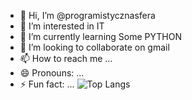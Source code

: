 - 👋 Hi, I’m @programistycznasfera
- 👀 I’m interested in IT
- 🌱 I’m currently learning Some PYTHON
- 💞️ I’m looking to collaborate on gmail
- 📫 How to reach me ...
- 😄 Pronouns: ...
- ⚡ Fun fact: ...
![Top Langs](https://github-readme-stats.vercel.app/api/top-langs/?username=programistycznasferaa&size_weight=0.5&count_weight=0.5)
<!---
programistycznasfera/programistycznasfera is a ✨ special ✨ repository because its `README.md` (this file) appears on your GitHub profile.
You can click the Preview link to take a look at your changes.
--->
